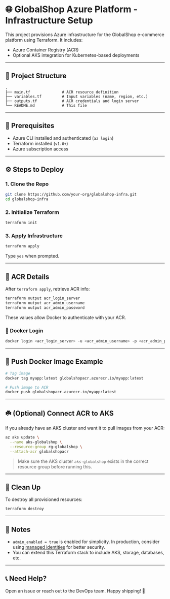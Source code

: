 # 🌐 GlobalShop Azure Platform - Infrastructure Setup

This project provisions Azure infrastructure for the GlobalShop e-commerce platform using Terraform. It includes:

- Azure Container Registry (ACR)
- Optional AKS integration for Kubernetes-based deployments

---

## 📁 Project Structure

```
.
├── main.tf              # ACR resource definition
├── variables.tf         # Input variables (name, region, etc.)
├── outputs.tf           # ACR credentials and login server
└── README.md            # This file
```

---

## 🚀 Prerequisites

- Azure CLI installed and authenticated (`az login`)
- Terraform installed (`v1.0+`)
- Azure subscription access

---

## ⚙️ Steps to Deploy

### 1. Clone the Repo

```bash
git clone https://github.com/your-org/globalshop-infra.git
cd globalshop-infra
```

### 2. Initialize Terraform

```bash
terraform init
```

### 3. Apply Infrastructure

```bash
terraform apply
```

Type `yes` when prompted.

---

## 🔐 ACR Details

After `terraform apply`, retrieve ACR info:

```bash
terraform output acr_login_server
terraform output acr_admin_username
terraform output acr_admin_password
```

These values allow Docker to authenticate with your ACR.

### 🔑 Docker Login

```bash
docker login <acr_login_server> -u <acr_admin_username> -p <acr_admin_password>
```

---

## 🐳 Push Docker Image Example

```bash
# Tag image
docker tag myapp:latest globalshopacr.azurecr.io/myapp:latest

# Push image to ACR
docker push globalshopacr.azurecr.io/myapp:latest
```

---

## ☘️ (Optional) Connect ACR to AKS

If you already have an AKS cluster and want it to pull images from your ACR:

```bash
az aks update \
  --name aks-globalshop \
  --resource-group rg-globalshop \
  --attach-acr globalshopacr
```

> Make sure the AKS cluster `aks-globalshop` exists in the correct resource group before running this.

---

## 📼 Clean Up

To destroy all provisioned resources:

```bash
terraform destroy
```

---

## 📌 Notes

- `admin_enabled = true` is enabled for simplicity. In production, consider using [managed identities](https://learn.microsoft.com/en-us/azure/container-registry/container-registry-auth-aks) for better security.
- You can extend this Terraform stack to include AKS, storage, databases, etc.

---

## 📞 Need Help?

Open an issue or reach out to the DevOps team. Happy shipping! 🚀

